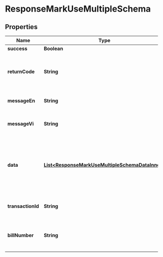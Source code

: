 

# ResponseMarkUseMultipleSchema


## Properties

| Name | Type | Description | Notes |
|------------ | ------------- | ------------- | -------------|
|**success** | **Boolean** |  |  [optional] |
|**returnCode** | **String** | Result code if failed. In case of successful request: value is null |  [optional] |
|**messageEn** | **String** | Message notification in English |  [optional] |
|**messageVi** | **String** | Message notification in Vietnamese |  [optional] |
|**data** | [**List&lt;ResponseMarkUseMultipleSchemaDataInner&gt;**](ResponseMarkUseMultipleSchemaDataInner.md) | Detail items of voucher, if result is failed, response will return the first voucher code which is invalid |  [optional] |
|**transactionId** | **String** | Transaction ID (if mark used successfully) |  [optional] |
|**billNumber** | **String** | Bill number that vouchers were marked as used for. |  [optional] |



